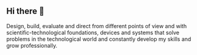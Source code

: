 ## Hi there 👋

Design, build, evaluate and direct from different points of view and with 
scientific-technological foundations, devices and systems that solve 
problems in the technological world and constantly develop my skills and 
grow professionally.
